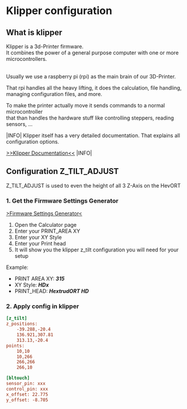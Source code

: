 # Klipper configuration

## What is klipper

Klipper is a 3d-Printer firmware.   
It combines the power of a general purpose computer with one or more microcontrollers.

<br>
Usually we use a raspberry pi (rpi) as the main brain of our 3D-Printer.

That rpi handles all the heavy lifting, it does the calculation, file handling, managing configuration files, and more.

To make the printer actually move it sends commands to a normal microcontroller  
that than handles the hardware stuff like controlling steppers, reading sensors, ...

|INFO|
Klipper itself has a very detailed documentation. That explains all configuration options.  

[>>Klipper Documentation<<](https://www.klipper3d.org/Overview.html)
|INFO|

## Configuration Z_TILT_ADJUST

Z_TILT_ADJUST is used to even the height of all 3 Z-Axis on the HevORT

### 1. Get the Firmware Settings Generator

[>Firmware Settings Generator<](../../assets/references/firmware-settings/FirmWareSettings.xlsx)

1. Open  the Calculator page
2. Enter your PRINT_AREA XY
3. Enter your XY Style
4. Enter your Print head
5. It will show you the klipper z_tilt configuration you will need for your setup

Example: 
* PRINT AREA XY: ***315***
* XY Style: ***HDx***
* PRINT_HEAD: ***HextrudORT HD***

### 2. Apply config in klipper

```printer.cfg
[z_tilt]
z_positions:
    -39.288,-20.4
    136.921,307.81
    313.13,-20.4
points:
    10,10
    10,266
    266,266
    266,10

[bltouch]
sensor_pin: xxx
control_pin: xxx
x_offset: 22.775
y_offset: -8.705
```